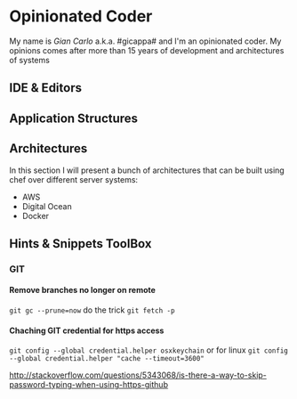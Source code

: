 # Opinionated Coder
My name is _Gian Carlo_ a.k.a. #gicappa# and I'm an opinionated coder. My opinions comes after more than 15 years of development and architectures of systems 

## IDE & Editors
## Application Structures
## Architectures
In this section I will present a bunch of architectures that can be built using chef over different server systems:
* AWS
* Digital Ocean
* Docker

## Hints & Snippets ToolBox
### GIT
#### Remove branches no longer on remote
```git gc --prune=now``` do the trick
```git fetch -p```

#### Chaching GIT credential for https access
```git config --global credential.helper osxkeychain```
or for linux
```git config --global credential.helper "cache --timeout=3600"```

http://stackoverflow.com/questions/5343068/is-there-a-way-to-skip-password-typing-when-using-https-github
